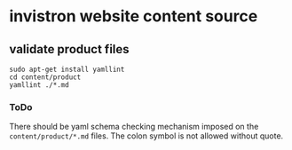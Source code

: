 # invistron website content source

## validate product files

```
sudo apt-get install yamllint
cd content/product 
yamllint ./*.md
```

### ToDo

There should be yaml schema checking mechanism imposed on the `content/product/*.md` files.
The colon symbol is not allowed without quote.
